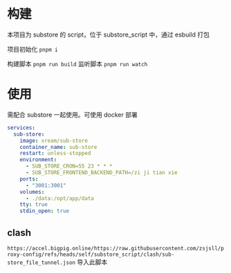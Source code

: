 # 构建

本项目为 substore 的 script，位于 substore_script 中，通过 esbuild 打包

项目初始化 `pnpm i`

构建脚本 `pnpm run build`
监听脚本 `pnpm run watch`

# 使用

需配合 substore 一起使用。可使用 docker 部署

```yaml
services:
  sub-store:
    image: xream/sub-store
    container_name: sub-store
    restart: unless-stopped
    environment:
      - SUB_STORE_CRON=55 23 * * *
      - SUB_STORE_FRONTEND_BACKEND_PATH=/zi ji tian xie
    ports:
      - "3001:3001"
    volumes:
      - ./data:/opt/app/data
    tty: true
    stdin_open: true
```

## clash

`https://accel.bigpig.online/https://raw.githubusercontent.com/zsjsll/proxy-config/refs/heads/self/substore_script/clash/sub-store_file_tunnel.json`
导入此脚本
